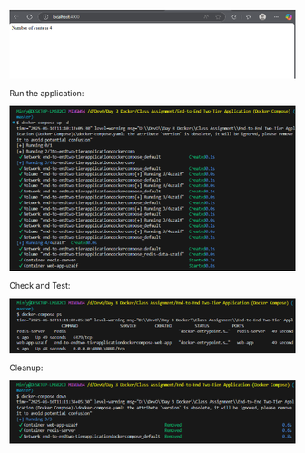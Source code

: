 ![alt text](image.png)


Run the application:

![alt text](image-1.png)



Check and Test:

![alt text](image-2.png)



Cleanup:

![alt text](image-3.png)